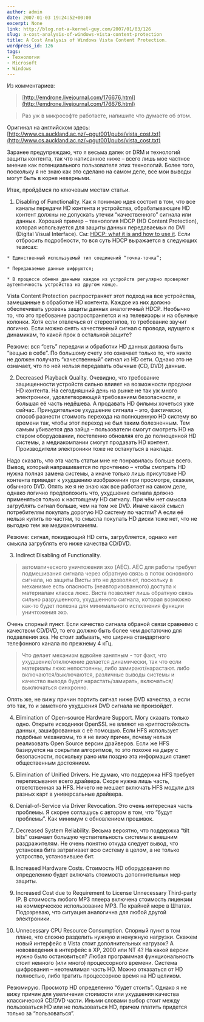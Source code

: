 ```yaml
---
author: admin
date: 2007-01-03 19:24:52+00:00
excerpt: None
link: http://blog.not-a-kernel-guy.com/2007/01/03/126
slug: a-cost-analysis-of-windows-vista-content-protection
title: A Cost Analysis of Windows Vista Content Protection.
wordpress_id: 126
tags:
- Технологии
- Microsoft
- Windows
---
```


Из комментариев:

> [http://emdrone.livejournal.com/176676.html](http://emdrone.livejournal.com/176676.html)  

> Раз уж в микрософте работаете, напишите что думаете об этом.

Оригинал на английском здесь: [http://www.cs.auckland.ac.nz/~pgut001/pubs/vista_cost.txt](http://www.cs.auckland.ac.nz/~pgut001/pubs/vista_cost.txt)

Заранее предупреждаю, что я весьма далек от DRM и технологий защиты контента, так что написанное ниже – всего лишь мое частное мнение как потенциального пользователя этих технологий. Более того, поскольку я не знаю как это сделано на самом деле, все мои выводы могут быть в корне неверными. 

Итак, пройдёмся по ключевым местам статьи.

  1. Disabling of Functionality. Как я понимаю идея состоит в том, что все каналы передачи HD контента и устройства, обрабатывающие HD контент должны не допускать утечки “качественного” сигнала или данных. Хороший пример – технология HDCP (HD Content Protection), которая используется для защиты данных передаваемых по DVI (Digital Visual Interface). См: [HDCP: what it is and how to use it](http://www.edn.com/article/CA209091.html). Если отбросить подробности, то вся суть HDCP выражается в следующих тезисах:

    * Единственный используемый тип соединений “точка-точка”;

    * Передаваемые данные шифруются;

    * В процессе обмена данными каждое из устройств регулярно проверяют аутентичность устройства на другом конце.

Vista Content Protection распространяет этот подход на все устройства, замешанные в обработке HD контента. Каждое из них должно обеспечивать уровень защиты данных аналогичный HDCP. Необычно то, что это требование распространяется и на телевизоры и на обычные колонки. Хотя если отвлечься от стереотипов, то требование звучит логично. Если можно снять качественный сигнал с провода, идущего к динамикам, то какой прок в остальной защите?

Резюме: вся “сеть” передачи и обработки HD данных должна быть “вещью в себе”. По большому счету это означает только то, что никто не должен получать “качественный” сигнал из HD сети. Однако это не означает, что по ней нельзя передавать обычные (CD, DVD) данные.

  2. Decreased Playback Quality. Очевидно, что требование защищенности устройств сильно влияет на возможности продажи HD контента. На сегодняшний день на рынке не так уж много электроники, удовлетворяющей требованиям безопасности, и большая её часть недёшева. А продавать HD фильмы хочеться уже сейчас. Принудительное ухудшение сигнала – это, фактически, способ разнести стоимоть перехода на полноценную HD систему во времени так, чтобы этот переход не был таким болезненным. Тем самым убивается два зайца – пользователи смогут смотреть HD на старом оборудовании, постепенно обновляя его до полноценной HD системы, а медиакомпании смогут продавать HD контент. Производители электроники тоже не остануться в накладе. 

Надо сказать, что эта часть статьи мне не понравилась больше всего. Вывод, который напрашивается по прочтению – чтобы смотреть HD нужна полная замена системы, а иначе только  лишь присутсвие HD контента приведет к ухудшению изображения при просмотре, скажем, обычного DVD. Опять же я не знаю как все работает на самом деле, однако логично предположить что, ухудшение сигнала должно применяться только к настоящему HD сигналу. При чём нет смысла загрублять сигнал больше, чем на том же DVD. Иначе какой смысл потребителям покупать дорогую HD систему по частям? А если её нельзя купить по частям, то смысла покупать HD диски тоже нет, что не выгодно тем же медиакомпаниям.

Резюме: сигнал, покидающий HD сеть, загрубляется, однако нет смысла загрублять его ниже качества CD/DVD.

  3. Indirect Disabling of Functionality. 

> автоматического уничтожения эхо (AEC). AEC для работы требует подмешивания сигнала через обратную связь в поток основного сигнала, но защиты Висты это не дозволяют, поскольку в механизме есть опасность (неавторизованного) доступа к материалам класса люкс. Виста позволяет лишь обратную связь сильно разрушенного, ухудшенного сигнала, которая возможно как-то будет полезна для минимального исполнения функции уничтожения эхо.

Очень спорный пункт. Если качество сигнала обраной связи сравнимо с качеством CD/DVD, то его должно быть более чем достаточно для подавления эха. Не стоит забывать, что ширина стандартного телефонного канала по прежнему 4 кГц.

> Что делает механизм вдвойне занятным - тот факт, что ухудшение/отключение делается динамически, так что если материалы люкс непостоянны, либо замирают/нарастают. либо включаются/выключаются, различные выводы системы и качество вывода будет нарастать/замирать, включаться/выключаться синхронно.

Опять же, не вижу причин портить сигнал ниже DVD качества, а если это так, то и заметного ухудшения DVD сигнала не произойдет.

  4. Elimination of Open-source Hardware Support. Могу сказать только одно. Открыте исходники OpenSSL не влияют на криптостойкость данных, зашифрованных с её помощью. Если HFS использует подобные механизмы, то я не вижу причин, почему нельзя реализовать Open Source версии драйверов. Если же HFS базируется на сокрытии алгоритмов, то это похоже на дыру с безопасности, поскольку рано или поздно эта информация станет общественным достоянием.

  5. Elimination of Unified Drivers. Не думаю, что поддержка HFS требует переписывания всего драйвера. Скоре нужна лишь часть, ответственная за HFS. Ничего не мешает включать HFS модули для разных карт в универсальные драйвера.

  6. Denial-of-Service via Driver Revocation. Это очень интересная часть проблемы. Я скорее соглашусь с автором в том, что “будут проблемы”. Как минимум с обновлением прошивок.

  7. Decreased System Reliability. Весьма вероятно, что поддержка “tilt bits” означает большую чуствительность системы к внешним раздражителям. Не очень понятно откуда следует вывод, что установка бита затрагивает всю систему в целом, а не только устроство, установившее бит.

  8. Increased Hardware Costs. Стоимость HD оборудования по определению будет включать стоимость дополнительных мер защиты.

  9. Increased Cost due to Requirement to License Unnecessary Third-party IP. В стоимость любого MP3 плеера включена стоимость лицензии на коммерческое использование MP3. По крайней мере в Штатах. Подозреваю, что ситуация аналогична для любой другой электроники.

  10. Unnecessary CPU Resource Consumption. Спорный пункт в том плане, что сложно разделить нужную и ненужную нагрузки. Скажем новый интерфейс в Vista стоит дополнительных нагрузок? А нововведения в интерфейс в XP, 2000 или NT 4? На какой версии нужно было остановиться? Любая программная функциональность стоит немного (или много) процессорного времени. Система шифрования – неотемлимая часть HD. Можно отказаться от HD полностью, либо тратить процессорное время на HD целиком.

Резюмирую. Просмотр HD определенно “будет стоить”. Однако я не вижу причин для увеличения стоимости или ухудшения качества классической CD/DVD части. Иными словами выбор стоит между пользоваться HD или не пользоваться HD, причем платить придется только за “пользоваться”. 
